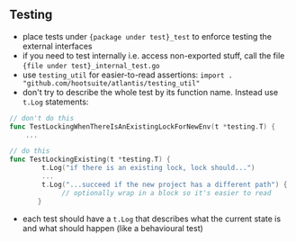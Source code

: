## Testing
* place tests under `{package under test}_test` to enforce testing the external interfaces
* if you need to test internally i.e. access non-exported stuff, call the file `{file under test}_internal_test.go`
* use `testing_util` for easier-to-read assertions: `import . "github.com/hootsuite/atlantis/testing_util"`
* don't try to describe the whole test by its function name. Instead use `t.Log` statements:
```go
// don't do this
func TestLockingWhenThereIsAnExistingLockForNewEnv(t *testing.T) {
    ...

// do this
func TestLockingExisting(t *testing.T) {
    	t.Log("if there is an existing lock, lock should...")
        ...
       	t.Log("...succeed if the new project has a different path") {
             // optionally wrap in a block so it's easier to read
       }
```
* each test should have a `t.Log` that describes what the current state is and what should happen (like a behavioural test)
